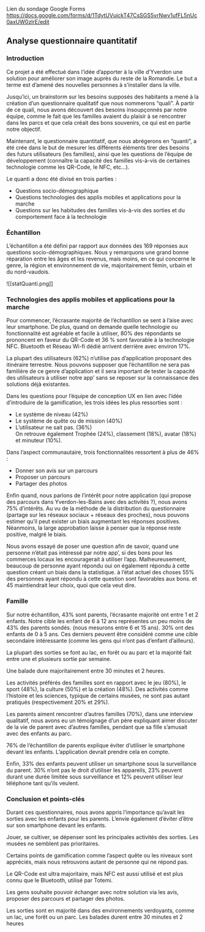 Lien du sondage Google Forms
https://docs.google.com/forms/d/1TdytUVujckT47CsSGS5vrNwv1ufFL5nUc0axUW0zlrE/edit

## Analyse questionnaire quantitatif  
  
### Introduction  
  
Ce projet a été effectué dans l’idée d’apporter à la ville d’Yverdon une solution pour améliorer son image auprès du reste de la Romandie. Le but a terme est d’amené des nouvelles personnes à s’installer dans la ville.  
  
Jusqu’ici, un brainstorm sur les besoins supposés des habitants a mené à la création d’un questionnaire qualitatif que nous nommerons “quali”. À partir de ce quali, nous avons découvert des besoins insoupçonnés par notre équipe, comme le fait que les familles avaient du plaisir à se rencontrer dans les parcs et que cela créait des bons souvenirs, ce qui est en partie notre objectif.  
  
Maintenant, le questionnaire quantitatif, que nous abrégerons en “quanti”, a été crée dans le but de mesurer les différents éléments tirer des besoins des futurs utilisateurs (les familles), ainsi que les questions de l’équipe de développement (connaître la capacité des familles vis-à-vis de certaines technologie comme les QR-Code, le NFC, etc...).  
  
Le quanti a donc été divisé en trois parties :  
- Questions socio-démographique  
- Questions technologies des applis mobiles et applications pour la marche  
- Questions sur les habitudes des familles vis-à-vis des sorties et du comportement face à la technologie  
  
### Échantillon  
L’échantillon a été défini par rapport aux données des 169 réponses aux questions socio-démographiques. Nous y remarquons une grand bonne réparation entre les âges et les revenus, mais moins, en ce qui concerne le genre, la région et environnement de vie, majoritairement fémin, urbain et du nord-vaudois.

![[statQuanti.png]]




### Technologies des applis mobiles et applications pour la marche  
  
Pour commencer, l’écrasante majorité de l’échantillon se sent à l’aise avec leur smartphone. De plus, quand on demande quelle technologie ou fonctionnalité est agréable et facile à utiliser, 80% des répondants se prononcent en faveur du QR-Code et 36 % sont favorable à la technologie NFC. Bluetooth et Réseau Wi-fi dédié arrivent derrière avec environ 17%.  
  
La plupart des utilisateurs (62%) n’utilise pas d’application proposant des itinéraire terrestre. Nous pouvons supposer que l’échantillon ne sera pas familière de ce genre d’application et il sera important de tester la capacité des utilisateurs à utiliser notre app’ sans se reposer sur la connaissance des solutions déjà existantes.  
  
Dans les questions pour l’équipe de conception UX en lien avec l’idée d’introduire de la gamification, les trois idées les plus ressorties sont :  
- Le système de niveau (42%)  
- Le système de quête ou de mission (40%)  
- L’utilisateur ne sait pas. (36%)  
On retrouve également Trophée (24%), classement (18%), avatar (18%) et minuteur (10%).  
  
Dans l’aspect communautaire, trois fonctionnalités ressortent à plus de 46% :  
- Donner son avis sur un parcours  
- Proposer un parcours  
- Partager des photos  
  
Enfin quand, nous parlons de l’intérêt pour notre application (qui propose des parcours dans Yverdon-les-Bains avec des activités ?), nous avons 75% d’intérêts. Au vu de la méthode de la distribution du questionnaire (partage sur les réseaux sociaux + réseaux des proches), nous pouvons estimer qu’il peut exister un biais augmentant les réponses positives. Néanmoins, la large approbation laisse à penser que la réponse reste positive, malgré le biais.  
  
Nous avons essayé de poser une question afin de savoir, quand une personne n’était pas intéressé par notre app’, si des bons pour les commerces locaux les encouragerait à utiliser l’app. Malheureusement, beaucoup de personne ayant répondu oui on également répondu à cette question créant un biais dans la statistique. à l’état actuel des choses 55% des personnes ayant répondu à cette question sont favorables aux bons. et 45 maintiendrait leur choix, quoi que cela veut dire.  
  
### Famille  
  
Sur notre échantillon, 43% sont parents, l’écrasante majorité ont entre 1 et 2 enfants. Notre cible les enfant de 6 à 12 ans représentes un peu moins de 43% des parents sondés. (nous mesurons entre 6 et 15 ans). 30% ont des enfants de 0 à 5 ans. Ces derniers peuvent être considéré comme une cible secondaire intéressante (comme les gens qui n’ont pas d’enfant d’ailleurs).  
  
La plupart des sorties se font au lac, en forêt ou au parc et la majorité fait entre une et plusieurs sortie par semaine.  
  
Une balade dure majoritairement entre 30 minutes et 2 heures.  
  
Les activités préférés des familles sont en rapport avec le jeu (80%), le sport (48%), la culture (50%) et la création (48%). Des activités comme l’histoire et les sciences, typique de certains musées, ne sont pas autant pratiqués (respectivement 20% et 29%).  
  
Les parents aiment rencontrer d’autres familles (70%), dans une interview qualitatif, nous avons eu un témoignage d’un père expliquant aimer discuter de la vie de parent avec d’autres familles, pendant que sa fille s’amusait avec des enfants au parc.  
  
76% de l’échantillon de parents explique éviter d’utiliser le smartphone devant les enfants. L’application devrait prendre cela en compte.  
  
Enfin, 33% des enfants peuvent utiliser un smartphone sous la surveillance du parent. 30% n’ont pas le droit d’utiliser les appareils, 23% peuvent durant une durée limitée sous surveillance et 12% peuvent utiliser leur téléphone tant qu’ils veulent.  
  
  
### Conclusion et points-clés  
  
Durant ces questionnaires, nous avons appris l’importance qu’avait les sorties avec les enfants pour les parents. L’envie également d’éviter d’être sur son smartphone devant les enfants.  
  
Jouer, se cultiver, se dépenser sont les principales activités des sorties. Les musées ne semblent pas prioritaires.  
  
Certains points de gamification comme l’aspect quête ou les niveaux sont appréciés, mais nous retrouvons autant de personne qui ne répond pas.  
  
Le QR-Code est ultra majoritaire, mais NFC est aussi utilisé et est plus connu que le Bluetooth, utilisé par Totemi.  
  
Les gens souhaite pouvoir échanger avec notre solution via les avis, proposer des parcours et partager des photos.  
  
Les sorties sont en majorité dans des environnements verdoyants, comme un lac, une forêt ou un parc. Les balades durent entre 30 minutes et 2 heures
